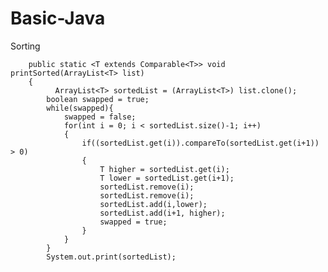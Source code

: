 Basic-Java
==========

Sorting

        public static <T extends Comparable<T>> void printSorted(ArrayList<T> list)
        {
              ArrayList<T> sortedList = (ArrayList<T>) list.clone();
            boolean swapped = true;
            while(swapped){
                swapped = false;
                for(int i = 0; i < sortedList.size()-1; i++)
                {
                    if((sortedList.get(i)).compareTo(sortedList.get(i+1)) > 0)
                    {
                        T higher = sortedList.get(i);
                        T lower = sortedList.get(i+1);
                        sortedList.remove(i);
                        sortedList.remove(i);
                        sortedList.add(i,lower);
                        sortedList.add(i+1, higher);
                        swapped = true;
                    }
                }
            }
            System.out.print(sortedList);


